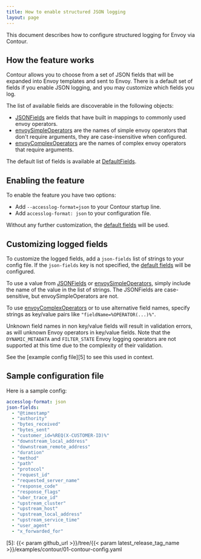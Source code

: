 ```yaml
---
title: How to enable structured JSON logging
layout: page
---
```


This document describes how to configure structured logging for Envoy via Contour.

## How the feature works

Contour allows you to choose from a set of JSON fields that will be expanded into Envoy templates and sent to Envoy.
There is a default set of fields if you enable JSON logging, and you may customize which fields you log.

The list of available fields are discoverable in the following objects:
- [JSONFields][1] are fields that have built in mappings to commonly used envoy
  operators.
- [envoySimpleOperators][2] are the names of simple envoy operators that don't
  require arguments, they are case-insensitive when configured.
- [envoyComplexOperators][3] are the names of complex envoy operators that require
  arguments.

The default list of fields is available at [DefaultFields][4].

## Enabling the feature

To enable the feature you have two options:

- Add `--accesslog-format=json` to your Contour startup line.
- Add `accesslog-format: json` to your configuration file.

Without any further customization, the [default fields][4] will be used.

## Customizing logged fields

To customize the logged fields, add a `json-fields` list of strings to your
config file.  If the `json-fields` key is not specified, the [default fields][4]
will be configured.

To use a value from [JSONFields][1] or [envoySimpleOperators][2], simply include
the name of the value in the list of strings. The JSONFields are case-sensitive,
but envoySimpleOperators are not.

To use [envoyComplexOperators][3] or to use alternative field names, specify strings as
key/value pairs like `"fieldName=%OPERATOR(...)%"`.

Unknown field names in non key/value fields will result in validation errors, as
will unknown Envoy operators in key/value fields. Note that the
`DYNAMIC_METADATA` and `FILTER_STATE` Envoy logging operators are not supported
at this time due to the complexity of their validation.

See the [example config file][5] to see this used in context.

## Sample configuration file

Here is a sample config:

```yaml
accesslog-format: json
json-fields:
  - "@timestamp"
  - "authority"
  - "bytes_received"
  - "bytes_sent"
  - "customer_id=%REQ(X-CUSTOMER-ID)%"
  - "downstream_local_address"
  - "downstream_remote_address"
  - "duration"
  - "method"
  - "path"
  - "protocol"
  - "request_id"
  - "requested_server_name"
  - "response_code"
  - "response_flags"
  - "uber_trace_id"
  - "upstream_cluster"
  - "upstream_host"
  - "upstream_local_address"
  - "upstream_service_time"
  - "user_agent"
  - "x_forwarded_for"
```

[1]: https://github.com/projectcontour/contour/blob/main/pkg/config/accesslog.go#L33-L45
[2]: https://github.com/projectcontour/contour/blob/main/pkg/config/accesslog.go#L49-L93
[3]: https://github.com/projectcontour/contour/blob/main/pkg/config/accesslog.go#L97-L102
[4]: https://github.com/projectcontour/contour/blob/main/pkg/config/accesslog.go#L4
[5]: {{< param github_url >}}/tree/{{< param latest_release_tag_name >}}/examples/contour/01-contour-config.yaml
